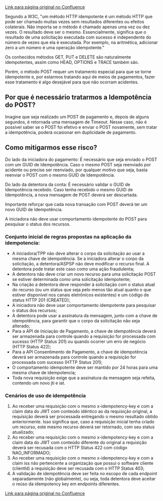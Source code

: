 [Link para página original no Confluence](https://openfinancebrasil.atlassian.net/wiki/spaces/OF/pages/17376028)

Segundo a W3C, "um método HTTP idempotente é um método HTTP que pode ser chamado muitas vezes sem resultados diferentes ou efeitos colaterais. Não importa se o método é chamado apenas uma vez ou dez vezes. O resultado deve ser o mesmo. Essencialmente, significa que o resultado de uma solicitação executada com sucesso é independente do número de vezes que ela é executada. Por exemplo, na aritmética, adicionar zero a um número é uma operação idempotente."

Os conhecidos métodos GET, PUT e DELETE são naturalmente idempotentes, assim como HEAD, OPTIONS e TRACE também são.

Porém, o método POST requer um tratamento especial para que se torne idempotente e, por estarmos tratando aqui de meios de pagamentos, fazer esse tratamento é algo desejável para que não ocorram acidentes.

## **Por que é necessário tratarmos a Idempotência do POST?**

Imagine que seja realizado um POST de pagamento e, depois de alguns segundos, é retornada uma mensagem de Timeout. Nesse caso, não é possível saber se o POST foi efetivo e enviar o POST novamente, sem tratar a idempotência, poderá ocasionar em duplicidade de pagamento.

## **Como mitigarmos esse risco?**

Do lado da iniciadora do pagamento: É necessário que seja enviado o POST com um GUID de Idempotência. Caso o mesmo POST seja reenviado por acidente ou precise ser reenviado, por qualquer motivo que seja, basta reenviar o POST com o mesmo GUID de Idempotência.

Do lado da detentora da conta: É necessário validar o GUID de Idempotência recebido. Caso tenha recebido o mesmo GUID de Idempotência, a nova mensagem de POST deverá ser descartada.

Importante reforçar que cada nova transação com POST deverá ter um novo GUID de Idempotência.

A iniciadora não deve usar comportamento idempotente do POST para pesquisar o status dos recursos.

### Conjunto inicial de regras propostas na aplicação da idempotencia:

- A iniciadora/TPP não deve alterar o corpo da solicitação ao usar a mesma chave de idempotência. Se a iniciadora alterar o corpo da solicitação, a detentora/ASPSP não deve modificar o recurso final. A detentora pode tratar este caso como uma ação fraudulenta;
- A detentora não deve criar um novo recurso para uma solicitação POST se estiver determinada como uma solicitação idempotente;
- Na criação a detentora deve responder à solicitação com o status atual do recurso (ou um status que seja pelo menos tão atual quanto o que estiver disponível nos canais eletrônicos existentes) e um código de status HTTP 201 (CREATED);
- A iniciadora não deve usar comportamento idempotente para pesquisar o status dos recursos;
- A detentora pode usar a assinatura da mensagem, junto com a chave de idempotência, para garantir que o corpo da solicitação não seja alterado;
- Para a API de Iniciação de Pagamento, a chave de idempotência deverá ser armazenada para controle quando a requisição for processada com sucesso (HTTP Status 201) ou quando ocorrer um erro de negócio (HTTP Status 422);
- Para a API Consentimento de Pagamento, a chave de idempotência deverá ser armazenada para controle quando a requisição for processada com sucesso (HTTP Status 201);
- O comportamento idempotente deve ser mantido por 24 horas para uma mesma chave de idempotencia;
- Toda nova requisição exige que a assinatura da mensagem seja refeita, contendo um novo jti e iat.

### Cenários de uso de idempotência

1. Ao receber uma requisição com o mesmo x-idempotency-key e com a claim data do JWT com conteúdo idêntico ao da requisição original, a requisição deverá ser processada entregando o mesmo resultado obtido anteriormente. Isso significa que, caso a requisição inicial tenha criado um recurso, este mesmo recurso deverá ser retornado, com seu status atualizado;
2. Ao receber uma requisição com o mesmo x-idempotency-key e com a claim data do JWT com conteúdo diferente do original a requisição deverá ser recusada com o HTTP Status 422 com código NAO\_INFORMADO;
3. Ao receber uma requisição com o mesmo x-idempotency-key e com a claim iss não pertencente a organização que possui o software cliente (clientId) a requisição deve ser recusada com o HTTP Status 403;
4. A validação de idempotência deve ser feita no escopo de cada endpoint separadamente (não globalmente), ou seja, toda detentora deve aceitar o reúso da idempotency key em endpoints diferentes.

[Link para página original no Confluence](https://openfinancebrasil.atlassian.net/wiki/spaces/OF/pages/17376028)